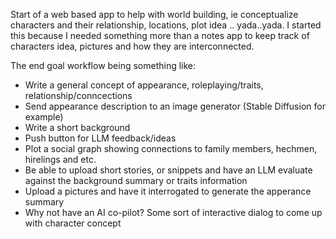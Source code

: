 Start of a web based app to help with world building, ie conceptualize characters and their relationship, locations, plot idea .. yada..yada. I started this because I needed something more than a notes app to keep track of characters idea, pictures and how they are interconnected.

The end goal workflow being something like:
  - Write a general concept of appearance, roleplaying/traits, relationship/conncections
  - Send appearance description to an image generator (Stable Diffusion for example)
  - Write a short background
  - Push button for LLM feedback/ideas
  - Plot a social graph showing connections to family members, hechmen, hirelings and etc.
  - Be able to upload short stories, or snippets and have an LLM evaluate against the background summary or traits information
  - Upload a pictures and have it interrogated to generate the apperance summary
  - Why not have an AI co-pilot? Some sort of interactive dialog to come up with character concept
